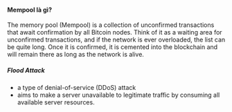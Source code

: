 #### Mempool là gì?

The memory pool (Mempool) is a collection of unconfirmed transactions that await confirmation by all Bitcoin nodes. Think of it as a waiting area for unconfirmed transactions, and if the network is ever overloaded, the list can be quite long. Once it is confirmed, it is cemented into the blockchain and will remain there as long as the network is alive.


##### Flood Attack

- a type of denial-of-service (DDoS) attack
- aims to make a server unavailable to legitimate traffic by consuming all available server resources.